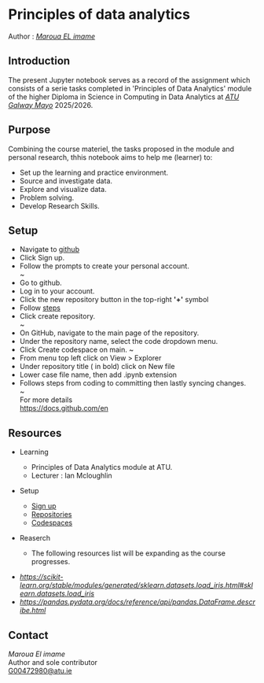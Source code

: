 # Principles of data analytics

Author : *[Maroua EL imame ](https://github.com/Maroua-El-Imame)*  

## Introduction

The present Jupyter notebook serves as a record of the assignment which consists of a serie tasks completed in 'Principles of Data Analytics' module of the higher Diploma in Science in Computing in Data Analytics at *[ATU Galway Mayo](https://www.atu.ie/)* 2025/2026.

## Purpose

Combining the course materiel, the tasks proposed in the module and personal research, thhis notebook aims to help me (learner) to: 

- Set up the learning and practice environment.
- Source and investigate data.
- Explore and visualize data.
- Problem solving.
- Develop Research Skills. 

## Setup 

- Navigate to [github](https://github.com/)
- Click Sign up.
- Follow the prompts to create your personal account.  
~
- Go to github.
- Log in to your account.
- Click the new repository button in the top-right **'+'** symbol
- Follow [steps](https://docs.github.com/en/repositories/creating-and-managing-repositories/creating-a-new-repository)
- Click create repository.  
~
- On GitHub, navigate to the main page of the repository.
- Under the repository name, select the code dropdown menu.
- Click Create codespace on main.
~
- From menu top left click on View > Explorer
- Under repository title ( in bold) click on New file
- Lower case file name, then add .ipynb extension
- Follows steps from coding to committing then lastly syncing changes.  
~  
For more details  
<https://docs.github.com/en>

## Resources 


- Learning 
    - Principles of Data Analytics module at ATU.
    - Lecturer : Ian Mcloughlin  

- Setup 
    - [Sign up](https://github.com/)
    - [Repositories](https://docs.github.com/en/repositories/creating-and-managing-repositories/creating-a-new-repository)
    - [Codespaces](https://docs.github.com/en/codespaces/developing-in-a-codespace/creating-a-codespace-for-a-repository)  

- Reaserch 
    - The following resources list will be expanding as the course progresses.  
* *https://scikit-learn.org/stable/modules/generated/sklearn.datasets.load_iris.html#sklearn.datasets.load_iris*
* *https://pandas.pydata.org/docs/reference/api/pandas.DataFrame.describe.html*


## Contact

*Maroua El imame*  
Author and sole contributor  
<G00472980@atu.ie>



